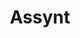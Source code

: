 ---
layout: photography
title:  "Assynt"
region: "Scotland"
year: 2020
id: assynt
intro: "Home to some of the most intriguing mountains and broken landscapes, I'll just keep going back to this place."
seo:
  title: "Travel Photography - Assynt"
  description: "Photography from the Assynt in Scotland including Suilven and Stac Pollaidh"
  image:
    url: "NC500-047.jpg"
    alt: "Stac Pollaidh"
hero:
  url: "NC500-026.jpg"
  alt: "Howard on Stac Pollaidh"
thumb:
  - url: "NC500-003.jpg"
    alt: "Howard on Stac Pollaidh"
  - url: "NC500-017.jpg"
    alt: "Suilven"
---